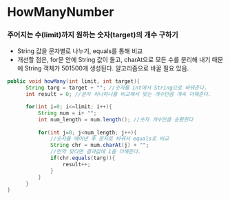 # HowManyNumber

### 주어지는 수(limit)까지 원하는 숫자(target)의 개수 구하기

- String 값을 문자별로 나누기, equals를 통해 비교
- 개선할 점은, for문 안에 String 값이 돌고, charAt으로 모든 수를 분리해 내기 때문에 String 객체가 501500개 생성된다. 알고리즘으로 바꿀 필요 있음.

```java
public void howMany(int limit, int target){
      String targ = target + ""; //숫자를 int에서 String으로 바꿔준다.
      int result = 0; //문자 하나하나를 비교해서 맞는 개수만큼 계속 더해준다.

      for(int i=0; i<=limit; i++){
          String num = i+ "";
          int num_length = num.length(); //숫자 개수만큼 순환한다
          
          for(int j=0; j<num_length; j++){
              //숫자를 떼어낸 후 문자로 바꿔서 equals로 비교
              String chr = num.charAt(j) + "";
              //만약 맞다면 결과값에 1을 더해준다.
              if(chr.equals(targ)){
                  result++;
              }
          }
      }
}
```

